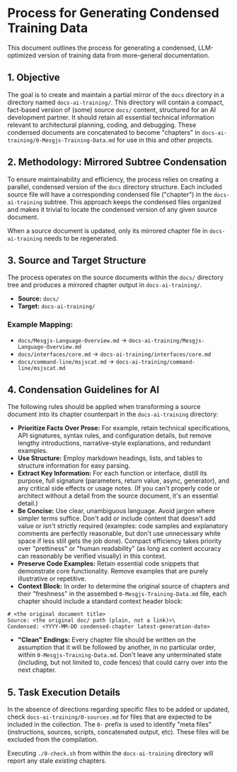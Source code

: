 # Process for Generating Condensed Training Data

This document outlines the process for generating a condensed, LLM-optimized version of training data from more-general documentation.

## 1. Objective

The goal is to create and maintain a partial mirror of the `docs` directory in a directory named `docs-ai-training/`. This directory will contain a compact, fact-based version of (some) source `docs/` content, structured for an AI development partner. It should retain all essential technical information relevant to architectural planning, coding, and debugging. These condensed documents are concatenated to become "chapters" in `docs-ai-training/0-Mesgjs-Training-Data.md` for use in this and other projects.

## 2. Methodology: Mirrored Subtree Condensation

To ensure maintainability and efficiency, the process relies on creating a parallel, condensed version of the `docs` directory structure. Each included source file will have a corresponding condensed file ("chapter") in the `docs-ai-training` subtree. This approach keeps the condensed files organized and makes it trivial to locate the condensed version of any given source document.

When a source document is updated, only its mirrored chapter file in `docs-ai-training` needs to be regenerated.

## 3. Source and Target Structure

The process operates on the source documents within the `docs/` directory tree and produces a mirrored chapter output in `docs-ai-training/`.

-   **Source:** `docs/`
-   **Target:** `docs-ai-training/`

### Example Mapping:
-   `docs/Mesgjs-Language-Overview.md` -> `docs-ai-training/Mesgjs-Language-Overview.md`
-   `docs/interfaces/core.md` -> `docs-ai-training/interfaces/core.md`
-   `docs/command-line/msjscat.md` -> `docs-ai-training/command-line/msjscat.md`

## 4. Condensation Guidelines for AI

The following rules should be applied when transforming a source document into its chapter counterpart in the `docs-ai-training` directory:

-   **Prioritize Facts Over Prose:** For example, retain technical specifications, API signatures, syntax rules, and configuration details, but remove lengthy introductions, narrative-style explanations, and redundant examples.
-   **Use Structure:** Employ markdown headings, lists, and tables to structure information for easy parsing.
-   **Extract Key Information:** For each function or interface, distill its purpose, full signature (parameters, return value, async, generator), and any critical side effects or usage notes. (If you can't properly code or architect without a detail from the source document, it's an essential detail.)
-   **Be Concise:** Use clear, unambiguous language. Avoid jargon where simpler terms suffice. Don't add or include content that doesn't add value or isn't strictly required (examples: code samples and explanatory comments are perfectly reasonable, but don't use unnecessary white space if less still gets the job done). Compact efficiency takes priority over "prettiness" or "human readability" (as long as content accuracy can reasonably be verified visually) in this context.
-   **Preserve Code Examples:** Retain essential code snippets that demonstrate core functionality. Remove examples that are purely illustrative or repetitive.
-   **Context Block:** In order to determine the original source of chapters and their "freshness" in the assembed `0-Mesgjs-Training-Data.md` file, each chapter should include a standard context header block:
```
# <the original document title>
Source: <the original doc/ path (plain, not a link)>\
Condensed: <YYYY-MM-DD condensed-chapter latest-generation-date>
```
-   **"Clean" Endings:** Every chapter file should be written on the assumption that it will be followed by another, in no particular order, within `0-Mesgjs-Training-Data.md`. Don't leave any unterminated state (including, but not limited to, code fences) that could carry over into the next chapter.

## 5. Task Execution Details

In the absence of directions regarding specific files to be added or updated, check `docs-ai-training/0-sources.md` for files that are expected to be included in the collection. The `0-` prefix is used to identify "meta files" (instructions, sources, scripts, concatenated output, etc). These files will be excluded from the compilation.

Executing `./0-check.sh` from within the `docs-ai-training` directory will report any stale *existing* chapters.
